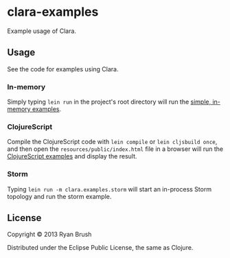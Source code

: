 # clara-examples

Example usage of Clara.

## Usage

See the code for examples using Clara. 

### In-memory
Simply typing ```lein run``` in the project's root directory will run the [simple, in-memory examples](https://github.com/rbrush/clara-examples/tree/master/src/main/clojure/clara/examples).

### ClojureScript
Compile the ClojureScript code with ```lein compile``` or ```lein cljsbuild once```, and then open the ```resources/public/index.html``` file in a browser will run the [ClojureScript examples](https://github.com/rbrush/clara-examples/tree/master/rc/main/clojurescript/clara/examples) and display the result.

### Storm
Typing ```lein run -m clara.examples.storm``` will start an in-process Storm topology and run the storm example.

## License

Copyright © 2013 Ryan Brush

Distributed under the Eclipse Public License, the same as Clojure.
